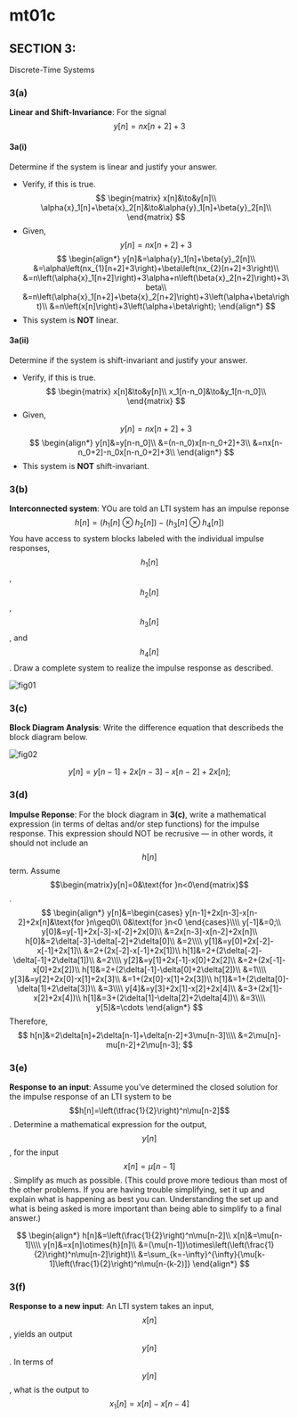# mt01c

## SECTION 3:
Discrete-Time Systems

### 3(a)
__Linear and Shift-Invariance__: For the signal $$y[n]=nx[n+2]+3$$

#### 3a(i)
Determine if the system is linear and justify your answer.
- Verify, if this is true.
$$
\begin{matrix}
x[n]&\to&y[n]\\
\alpha{x}_1[n]+\beta{x}_2[n]&\to&\alpha{y}_1[n]+\beta{y}_2[n]\\
\end{matrix}
$$
- Given, $$y[n]=nx[n+2]+3$$
$$
\begin{align*}
y[n]&=\alpha{y}_1[n]+\beta{y}_2[n]\\
&=\alpha\left(nx_{1}[n+2]+3\right)+\beta\left(nx_{2}[n+2]+3\right)\\
&=n\left(\alpha{x}_1[n+2]\right)+3\alpha+n\left(\beta{x}_2[n+2]\right)+3\beta\\
&=n\left(\alpha{x}_1[n+2]+\beta{x}_2[n+2]\right)+3\left(\alpha+\beta\right)\\
&=n\left(x[n]\right)+3\left(\alpha+\beta\right);
\end{align*}
$$
- This system is __NOT__ linear.

#### 3a(ii)
Determine if the system is shift-invariant and justify your answer.

- Verify, if this is true.
$$
\begin{matrix}
x[n]&\to&y[n]\\
x_1[n-n_0]&\to&y_1[n-n_0]\\
\end{matrix}
$$
- Given, $$y[n]=nx[n+2]+3$$
$$
\begin{align*}
y[n]&=y[n-n_0]\\
&=(n-n_0)x[n-n_0+2]+3\\
&=nx[n-n_0+2]-n_0x[n-n_0+2]+3\\
\end{align*}
$$
- This system is __NOT__ shift-invariant.

### 3(b)
__Interconnected system__: YOu are told an LTI system has an impulse reponse
$$
h[n]=(h_1[n]\otimes{h}_2[n])-(h_3[n]\otimes{h}_4[n])
$$
You have access to system blocks labeled with the individual impulse responses, $$h_1[n]$$, $$h_2[n]$$, $$h_3[n]$$, and $$h_4[n]$$.  Draw a complete system to realize the impulse response as described.

![fig01](mt01/mt01c-fig01.png)

### 3(c)
__Block Diagram Analysis__: Write the difference equation that describeds the block diagram below.

![fig02](mt01/mt01c-fig02.png)

$$
y[n]=y[n-1]+2x[n-3]-x[n-2]+2x[n];
$$


### 3(d)
__Impulse Reponse__: For the block diagram in __3(c)__, write a mathematical expression (in terms of deltas and/or step functions) for the impulse response. This expression should NOT be recrusive — in other words, it should not include an $$h[n]$$ term. Assume $$\begin{matrix}y[n]=0&\text{for }n<0\end{matrix}$$.
$$
\begin{align*}
y[n]&=\begin{cases}
y[n-1]+2x[n-3]-x[n-2]+2x[n]&\text{for }n\geq0\\
0&\text{for }n<0
\end{cases}\\\\
y[-1]&=0;\\
y[0]&=y[-1]+2x[-3]-x[-2]+2x[0]\\
&=2x[n-3]-x[n-2]+2x[n]\\
h[0]&=2\delta[-3]-\delta[-2]+2\delta[0]\\
&=2\\\\
y[1]&=y[0]+2x[-2]-x[-1]+2x[1]\\
&=2+(2x[-2]-x[-1]+2x[1])\\
h[1]&=2+(2\delta[-2]-\delta[-1]+2\delta[1])\\
&=2\\\\
y[2]&=y[1]+2x[-1]-x[0]+2x[2]\\
&=2+(2x[-1]-x[0]+2x[2])\\
h[1]&=2+(2\delta[-1]-\delta[0]+2\delta[2])\\
&=1\\\\
y[3]&=y[2]+2x[0]-x[1]+2x[3]\\
&=1+(2x[0]-x[1]+2x[3])\\
h[1]&=1+(2\delta[0]-\delta[1]+2\delta[3])\\
&=3\\\\
y[4]&=y[3]+2x[1]-x[2]+2x[4]\\
&=3+(2x[1]-x[2]+2x[4])\\
h[1]&=3+(2\delta[1]-\delta[2]+2\delta[4])\\
&=3\\\\
y[5]&=\cdots
\end{align*}
$$
Therefore,
$$
h[n]&=2\delta[n]+2\delta[n-1]+\delta[n-2]+3\mu[n-3]\\\\
&=2\mu[n]-mu[n-2]+2\mu[n-3];
$$


### 3(e)
__Response to an input__: Assume you've determined the closed solution for the impulse response of an LTI system to be $$h[n]=\left(\tfrac{1}{2}\right)^n\mu[n-2]$$. Determine a mathematical expression for the output, $$y[n]$$, for the input $$x[n]=\mu[n-1]$$. Simplify as much as possible. (This could prove more tedious than most of the other problems. If you are having trouble simplifying, set it up and explain what is happening as best you can. Understanding the set up and what is being asked is more important than being able to simplify to a final answer.)

$$
\begin{align*}
h[n]&=\left(\frac{1}{2}\right)^n\mu[n-2]\\
x[n]&=\mu[n-1]\\\\
y[n]&=x[n]\otimes{h}[n]\\
&=(\mu[n-1])\otimes\left(\left(\frac{1}{2}\right)^n\mu[n-2]\right)\\
&=\sum_{k=-\infty}^{\infty}{\mu[k-1]\left(\frac{1}{2}\right)^n\mu[n-(k-2)]}
\end{align*}
$$

### 3(f)
__Response to a new input__: An LTI system takes an input, $$x[n]$$, yields an output $$y[n]$$. In terms of $$y[n]$$, what is the output to $$x_1[n]=x[n]-x[n-4]$$
